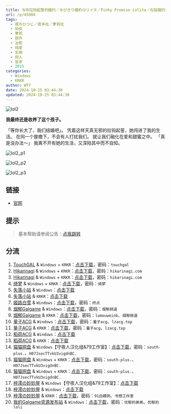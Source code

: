 ```yaml
---
title: 与你拉钩起誓的婚约／ゆびきり婚約ロリイタ／Pinky Promise Lolita／勾指婚约洛丽塔／与你拉起勾勾的誓约
url: /p/45904
tags:
  - 夜のひつじ／夜羊社／萝莉社
  - 幼女
  - 萝莉
  - 拔作
  - 治愈
  - 纯爱
  - 实用
  - 同人
  - 哲学
  - 2015
categories:
  - Windows
  - KRKR
author: WTY
date: 2024-10-25 03:44:30
updated: 2024-10-25 03:44:30
---
```


![lol2](https://static.saop.cc/vns/img/lol2.webp)

**我最终还是收养了这个孩子。**

「等你长大了，我们结婚吧」。
凭着这样天真无邪的拉钩起誓，她闯进了我的生活。
在同一个屋檐下，不会有人打扰我们。 就让我们融化在爱和甜蜜之中。
「真是没办法～」
我离不开有她的生活，又深陷其中而不自知。

<!--more-->

![lol2_p1](https://static.saop.cc/vns/img/lol2_p1.webp)

![lol2_p2](https://static.saop.cc/vns/img/lol2_p2.webp)

![lol2_p3](https://static.saop.cc/vns/img/lol2_p3.webp)

## 链接

- [官网](https://yorunohitsuji.xii.jp/products/lol2)

## 提示

> 基本帮助请参阅公告：[点我跳转](/p/announcement/)

## 分流

1. [TouchGAL](https://touchgal.net/) & `Windows` + `KRKR`：[点击下载](https://pan.touchgal.net/s/VDDGcd)，密码：`touchgal`
2. [Hikarinagi](https://www.hikarinagi.com/) & `Windows` + `KRKR`：[点击下载](https://pan.himoe.uk/s/mgrCK)，密码：`hikarinagi.com`
3. [Hikarinagi](https://www.hikarinagi.com/) & `Windows` + `KRKR`：[点击下载](https://pan.himoe.uk/s/R6j0uk)，密码：`hikarinagi.com`
4. [绮梦](https://acgs.one/) & `Windows` + `KRKR`：[点击下载](https://acgs.one/game/94.html)，密码：`绮梦`
5. [失落小站](https://www.shinnku.com/) & `Windows`：[点击下载](https://www.shinnku.com/api/download/0/win/%E4%B8%8E%E4%BD%A0%E6%8B%89%E9%92%A9%E8%B5%B7%E8%AA%93%E7%9A%84%E5%A9%9A%E7%BA%A6.7z)
6. [失落小站](https://www.shinnku.com/) & `KRKR`：[点击下载](https://www.shinnku.com/api/download/0/krkr/%E4%B8%8E%E4%BD%A0%E6%8B%89%E9%92%A9%E8%B5%B7%E8%AA%93%E7%9A%84%E5%A9%9A%E7%BA%A6.7z)
7. [姬路白雪](https://pan.jlbx.xyz/) & `Windows`：[点击下载](https://pan.jlbx.xyz/?s=%E4%B8%8E%E4%BD%A0%E6%8B%89%E9%92%A9%E8%B5%B7%E8%AA%93%E7%9A%84%E5%A9%9A%E7%BA%A6)，密码：`终点`
8. [烟郁Galgame](https://yanyugal.top/) & `Windows`：[点击下载](https://yanyugal.top/disk1/PC/%E5%A4%9C%E7%BE%8A%E7%A4%BE%E5%90%88%E9%9B%86)，密码：`烟郁频道`
9. [烟郁Galgame](https://yanyugal.top/) & `KRKR`：[点击下载](https://yanyugal.top/disk1/%E5%B0%8F%E5%B0%8F%E7%9A%84%E5%88%86%E4%BA%AB%EF%BC%88PC%EF%BC%86%E5%AE%89%E5%8D%93%EF%BC%89/%E5%AE%89%E5%8D%93/krkr/%E5%A4%9C%E7%BE%8A%E7%A4%BE)，密码：`lumouweinb`、`烟郁频道`
10. [量子ACG](https://lzacg.org/) & `Windows`：[点击下载](https://lzacg.org/6495)，密码：`量子acg`、`lzacg.top`
11. [量子ACG](https://lzacg.org/) & `KRKR`：[点击下载](https://lzacg.org/4667)，密码：`量子acg`、`lzacg.top`
12. [稻荷ACG](https://amoebi.com/) & `Windows`：[点击下载](https://download.zrflie1.pw/PC/%E4%B8%8E%E4%BD%A0%E6%8B%89%E9%92%A9%E8%B5%B7%E8%AA%93%E7%9A%84%E5%A9%9A%E7%BA%A6.7z)
13. [稻荷ACG](https://amoebi.com/) & `KRKR`：[点击下载](https://download.zrflie1.pw/KRKR/%E4%B8%8E%E4%BD%A0%E6%8B%89%E9%92%A9%E8%B5%B7%E8%AA%93%E7%9A%84%E5%A9%9A%E7%BA%A6.7z)
14. [猫猫网盘](https://pan.catcat.blog/) & `Windows`【守夜人汉化组&79工作室】：[点击下载](https://pan.catcat.blog/d/GalGame/SP%E5%90%8E%E7%AB%AF1%5BGalGame%E5%88%86%E5%8C%BA%5D/%E5%8D%97%2BGalGame%E6%B1%89%E5%8C%96%E5%8C%BA%E5%85%A8%E5%8C%BA%E5%A4%87%E4%BB%BD%E5%90%88%E9%9B%86%5B%E9%87%8D%E5%8E%8B%5D-%E7%A6%BB%E6%95%A3/%E7%AC%AC%E4%B8%80%E8%BD%AE-Part2/Main/%5B%E5%A4%9C%E3%81%AE%E3%81%B2%E3%81%A4%E3%81%98%5D%20%E3%82%86%E3%81%B3%E3%81%8D%E3%82%8A%E5%A9%9A%E7%B4%84%E3%83%AD%E3%83%AA%E3%82%A4%E3%82%BF%20%20%E5%8B%BE%E6%8C%87%E5%A9%9A%E7%BA%A6%E6%B4%9B%E4%B8%BD%E5%A1%94%20%E6%B1%89%E5%8C%96%E7%A1%AC%E7%9B%98%E7%89%88%5B%E5%AE%88%E5%A4%9C%E4%BA%BA%E6%B1%89%E5%8C%96%E7%BB%84%2679%E5%B7%A5%E4%BD%9C%E5%AE%A4%5D/%5B%E5%A4%9C%E3%81%AE%E3%81%B2%E3%81%A4%E3%81%98%5D%20%E3%82%86%E3%81%B3%E3%81%8D%E3%82%8A%E5%A9%9A%E7%B4%84%E3%83%AD%E3%83%AA%E3%82%A4%E3%82%BF%20%20%E5%8B%BE%E6%8C%87%E5%A9%9A%E7%BA%A6%E6%B4%9B%E4%B8%BD%E5%A1%94%20%E6%B1%89%E5%8C%96%E7%A1%AC%E7%9B%98%E7%89%88%5B%E5%AE%88%E5%A4%9C%E4%BA%BA%E6%B1%89%E5%8C%96%E7%BB%84%2679%E5%B7%A5%E4%BD%9C%E5%AE%A4%5D.rar?sign=puJkuFDnfPNK7niWOo6THqpr8ObD0K-yoQCIbrWLpNY=:0)，密码：`south-plus.`、`H07JsecTTvkU3vigdnBC.`
15. [猫猫网盘](https://pan.catcat.blog/) & `Windows` + `KRKR`：[点击下载](https://pan.catcat.blog/d/GalGame/SP%E5%90%8E%E7%AB%AF1%5BGalGame%E5%88%86%E5%8C%BA%5D/%E7%BB%88%E7%82%B9%E6%B1%89%E5%8C%96%E9%87%8D%E6%95%B4v2%E7%89%88-%E7%A6%BB%E6%95%A3/%E6%9C%AC%E4%BD%93-Part2/%5B%E5%A4%9C%E3%81%AE%E3%81%B2%E3%81%A4%E3%81%98%5D%20%E3%82%86%E3%81%B3%E3%81%8D%E3%82%8A%E5%A9%9A%E7%B4%84%E3%83%AD%E3%83%AA%E3%82%A4%E3%82%BF%20%E4%B8%8E%E4%BD%A0%E6%8B%89%E9%92%A9%E8%B5%B7%E8%AA%93%E7%9A%84%E5%A9%9A%E7%BA%A6%20%5B%E5%8F%8C%E7%89%88%E6%9C%AC%5D.rar?sign=fe7sHKtNjAm71SVL1UP1h6Y2KYEyHkbo-Yr-x9MILeY=:0)，密码：`south-plus.`、`H07JsecTTvkU3vigdnBC.`
16. [猫猫网盘](https://pan.catcat.blog/) & `Windows` + `KRKR`：[点击下载](https://pan.catcat.blog/d/GalGame/SP%E5%90%8E%E7%AB%AF1%5BGalGame%E5%88%86%E5%8C%BA%5D/%E7%BB%88%E7%82%B9%E6%B1%89%E5%8C%96%E9%87%8D%E6%95%B4v2%E7%89%88-%E7%A6%BB%E6%95%A3/%E6%9C%AC%E4%BD%93-Part3/%5B%E5%A4%9C%E3%81%AE%E3%81%B2%E3%81%A4%E3%81%98%5D%20%E3%82%86%E3%81%B3%E3%81%8D%E3%82%8A%E5%A9%9A%E7%B4%84%E3%83%AD%E3%83%AA%E3%82%A4%E3%82%BF%20%E4%B8%8E%E4%BD%A0%E6%8B%89%E9%92%A9%E8%B5%B7%E8%AA%93%E7%9A%84%E5%A9%9A%E7%BA%A6%20%E5%8B%BE%E6%8C%87%E5%A9%9A%E7%BA%A6%E6%B4%9B%E4%B8%BD%E5%A1%94%20%5B%E5%8F%8C%E7%89%88%E6%9C%AC%5D.rar?sign=nagg1bsYEtSuugJ7palkFZVraj3dzGfdrdvz8lwckK4=:0)，密码：`south-plus.`、`H07JsecTTvkU3vigdnBC.`
17. [梓澪の妙妙屋](https://zi0.cc/) & `Windows`【守夜人汉化组&79工作室】：[点击下载](https://zi0.cc/d/%60%E3%80%90%E5%90%88%E9%9B%86%E7%B3%BB%E5%88%97%E3%80%91/%E5%8D%97%2BGalGame%E6%B1%89%E5%8C%96%E5%8C%BA%E5%85%A8%E5%8C%BA%E8%B5%84%E6%BA%90%E5%A4%87%E4%BB%BD/1/02/%5B%E5%A4%9C%E3%81%AE%E3%81%B2%E3%81%A4%E3%81%98%5D%20%E3%82%86%E3%81%B3%E3%81%8D%E3%82%8A%E5%A9%9A%E7%B4%84%E3%83%AD%E3%83%AA%E3%82%A4%E3%82%BF%20%20%E5%8B%BE%E6%8C%87%E5%A9%9A%E7%BA%A6%E6%B4%9B%E4%B8%BD%E5%A1%94%20%E6%B1%89%E5%8C%96%E7%A1%AC%E7%9B%98%E7%89%88%5B%E5%AE%88%E5%A4%9C%E4%BA%BA%E6%B1%89%E5%8C%96%E7%BB%84%2679%E5%B7%A5%E4%BD%9C%E5%AE%A4%5D.zip?sign=zry3S4XlME7a5NRQckaFgETwErXlrYi_impwf47WlIA=:0)
18. [梓澪の妙妙屋](https://zi0.cc/) & `Windows`：[点击下载](https://zi0.cc/d/%60%E3%80%90%E5%90%88%E9%9B%86%E7%B3%BB%E5%88%97%E3%80%91/%E3%80%90PC%E3%80%91%E5%A4%9C%E7%BE%8A%E7%A4%BE%E5%85%A8%E5%AE%B6%E6%A1%B6/%E5%8B%BE%E6%8C%87%E5%A9%9A%E7%BA%A6/%E5%8B%BE%E6%8C%87%E5%A9%9A%E7%BA%A6.7z?sign=vT-6P_UGBqkcERzwAf3z57w-AQguwV0xDQ6UEkRkkYU=:0)
19. [梓澪の妙妙屋](https://zi0.cc/) & `KRKR`：[点击下载](https://zi0.cc/d/%60%E3%80%90%E5%BD%92%20%E6%A1%A3%E3%80%91/%E3%80%90KRKR%E5%90%88%E9%9B%86%E3%80%91/1/%E4%B8%8E%E4%BD%A0%E6%8B%89%E9%92%A9%E8%B5%B7%E8%AA%93%E7%9A%84%E5%A9%9A%E7%BA%A6.exe?sign=A_ikpm_ByuAcyPOLAozuqs0atLt4y97CPXxhjG7V79w=:0)，密码：`91白嫖网`、`书想工作室`
20. [我的Galgame资源发布站](https://www.ttloli.com/) & `Windows`：[点击下载](https://www.ttloli.com/yunilagouqishidehunyue.html)，密码：`忧郁的弟弟`、`忧郁的loli`
